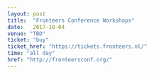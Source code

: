 ```yaml
---
layout: post
title:  "Fronteers Conference Workshops"
date:   2017-10-04
venue: "TBD"
ticket: "buy"
ticket_href: "https://tickets.fronteers.nl/"
time: "all day"
href: "http://fronteersconf.org/"
---
```

<!-- fill in the URL of your event host page if you haven't enough information for a detail page, so the event link won't point on the detail page at all -->
